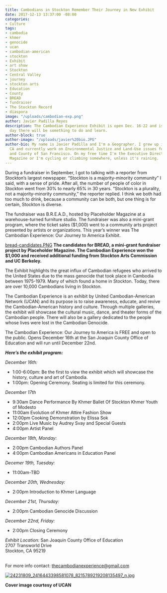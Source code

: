 ```yaml
---
title: Cambodians in Stockton Remember Their Journey in New Exhibit
date: 2017-12-13 13:37:00 -08:00
categories:
- Culture
tags:
- cambodia
- khmer
- genocide
- ucan
- cambodian-american
- stockton
- Exhibit
- art show
- Stockton
- Central Valley
- journey
- stockton arts
- Education
- County
- BREAD
- fundraiser
- The Stockton Record
- diaspora
image: "/uploads/cambodian-exp.png"
author: Javier Padilla Reyes
description: The Cambodian Experience Exhibit is open Dec. 16-22 and is FREE. Every
  day there will be something to do and learn.
author-block: true
author-image: "/uploads/javier%20bio.JPG"
author-bio: My name is Javier Padilla and I'm a Geographer. I grew up in Stockton,
  CA and currently work on Environmental Justice and Land-Use issues for the City
  and County of San Francisco. On my free time I'm the Executive Director of Placeholder
  Magazine or I'm cycling or climbing somewhere, unless it's raining.
---
```


During a fundraiser in September, I got to talking with a reporter from Stockton’s largest newspaper. “Stockton is a majority-minority community” I said, with a sense of pride. After all, the number of people of color in Stockton went from 30% to nearly 65% in 30 years. “Stockton is a plurality, not a majority-minority community,” the reporter replied. I think we both had too much to drink, because a community can be both, but one thing is for certain, Stockton is diverse.

The fundraiser was B.R.E.A.D., hosted by Placeholder Magazine at a warehouse-turned furniture studio. The fundraiser was also a mini-grant program, where the ticket sales ($1,000) went to a community arts project presented by artists or organizations. This year’s winner was The Cambodian Experience: Our Journey to America Exhibit. 

[bread-candidates.PNG](/uploads/bread-candidates.PNG)
**The candidates for BREAD, a mini-grant fundraiser project by Placeholder Magazine. The Cambodian Experience won the $1,000 and received additional funding from Stockton Arts Commission and UC Berkeley.**

The Exhibit highlights the great  influx of Cambodian refugees who arrived to the United States due to the mass genocide that took place in Cambodia between 1975-1979. Many of which found a home in Stockton. Today, there are over 10,000 Cambodians living in Stockton. 

The Cambodian Experience is an exhibit by United Cambodian-American Network (UCAN) and its purpose is to raise awareness, educate, and revive the Cambodian-American history and culture. Through multiple galleries, the exhibit will showcase the cultural music, dance, and theater forms of the Cambodian people. There will also be a gallery dedicated to the people whose lives were lost in the Cambodian Genocide. 

The Cambodian Experience: Our Journey to America is FREE and open to the public. Opens December 16th at the San Joaquin County Office of Education and will run until December 22nd. 

*__Here’s the exhibit program:__*

*December 16th:*<br>
* 1:00-6:00pm: Be the first to view the exhibit which will showcase the history, culture and art of Cambodia.
* 1:00pm: Opening Ceremony. Seating is limited for this ceremony.

*December 17th*<br>
* 9:30am Dance Performance By Khmer Ballet Of Stockton Khmer Youth of Modesto
* 11:00am Evolution of Khmer Attire Fashion Show
* 12:00pm Cooking Demonstration by Elissa Sok
* 2:00pm Live Music by Audrey Svay and Special Guests
* 4:00pm Artist Panel 

*December 18th, Monday:*  
* 2:00pm Cambodian Authors Panel
* 4:00pm Cambodian Americans in Education Panel 

*Decemer 19th, Tuesday:* 
* 11:00am-TBD

*December 20th, Wednesday:*
* 2:00pm Introduction to Khmer Language

*December 21st, Thursday:* 
* 2:00pm Cambodian Genocide Discussion 

*December 22nd, Friday:* 
* 2:00pm Closing Ceremony

*Exhibit Location:* 
San Joaquin County Office of Education<br>
2707 Transworld Drive<br>
Stockton, CA 95219<br><br>

For more info contact: thecambodianexperience@gmail.com

[![24231809_2416443398581078_8215789219208135497_n.jpg](/uploads/24231809_2416443398581078_8215789219208135497_n.jpg)](https://www.facebook.com/TheCambodianExperience/)

**Cover image courtesy of UCAN**
